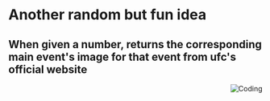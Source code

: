 <h1>Another random but fun idea</h1>

<h2>When given a number, returns the corresponding main event's image for that event from ufc's official website</h2>

<img align="right" alt="Coding" src="https://logowik.com/content/uploads/images/ufc-ultimate-fighting-championship3349.jpg"> 
